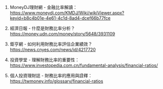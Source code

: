 

1. MoneyDJ理財網 - 金融比率解讀：https://www.moneydj.com/KMDJ/Wiki/wikiViewer.aspx?keyid=b8c4b01e-4e61-4c1d-8ad4-dcef66b77fce

2. 經濟日報 - 什麼是財務比率分析？https://money.udn.com/money/story/5648/3931109

3. 鉅亨網 - 如何利用財務比率評估企業績效？https://news.cnyes.com/news/id/4217720

4. 投資學堂 - 理解財務比率的重要性：https://www.investopedia.com.cn/fundamental-analysis/financial-ratios/

5. 個人投資理財誌 - 財務比率的應用與詮釋：https://twmoney.info/glossary/financial-ratios